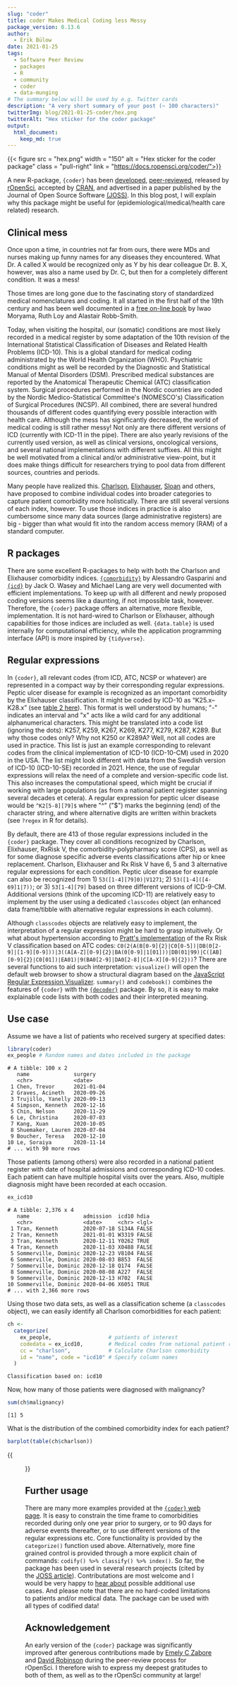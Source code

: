 ```yaml
---
slug: "coder"
title: coder Makes Medical Coding less Messy
package_version: 0.13.6
author:
  - Erik Bülow
date: 2021-01-25
tags:
  - Software Peer Review
  - packages
  - R
  - community
  - coder
  - data-munging
# The summary below will be used by e.g. Twitter cards
description: "A very short summary of your post (~ 100 characters)"
twitterImg: blog/2021-01-25-coder/hex.png
twitterAlt: "Hex sticker for the coder package"
output: 
  html_document:
    keep_md: true
---
```




<!--html_preserve-->
{{< figure src = "hex.png" width = "150" alt = "Hex sticker for the coder package" class = "pull-right" link = "https://docs.ropensci.org/coder/">}}
<!--/html_preserve-->


A new R-package, `{coder}` has been [developed](https://github.com/ropensci/coder), [peer-reviewed](https://github.com/openjournals/joss-reviews/issues/2916), released by [rOpenSci](https://docs.ropensci.org/coder/), accepted by [CRAN](https://cran.r-project.org/package=coder), and advertised in a paper published by the Journal of Open Source Software [(JOSS)](https://joss.theoj.org/papers/10.21105/joss.02916). In this blog post, I will explain why this package might be useful for (epidemiological/medical/health care related) research.   


## Clinical mess

Once upon a time, in countries not far from ours, there were MDs and nurses making up funny names for any diseases they encountered. What Dr. A called X would be recognized only as Y by his dear colleague Dr. B. X, however, was also a name used by Dr. C, but then for a completely different condition. It was a mess!

Those times are long gone due to the fascinating story of standardized medical nomenclatures and coding. It all started in the first half of the 19th century and has been well documented in a [free on-line book](https://www.cdc.gov/nchs/data/misc/classification_diseases2011.pdf) by Iwao Moryama, Ruth Loy and Alastair Robb-Smith.

Today, when visiting the hospital, our (somatic) conditions are most likely recorded in a medical register by some adaptation of the 10th revision of the International Statistical Classification of Diseases and Related Health Problems (ICD-10). This is a global standard for medical coding administrated by the World Health Organization (WHO). Psychiatric conditions might as well be recorded by the Diagnostic and Statistical Manual of Mental Disorders (DSM). Prescribed medical substances are reported by the Anatomical Therapeutic Chemical (ATC) classification system. Surgical procedures performed in the Nordic countries are coded by the Nordic Medico-Statistical Committee's (NOMESCO's) Classification of Surgical Procedures (NCSP). All combined, there are several hundred thousands of different codes quantifying every possible interaction with health care. Although the mess has significantly decreased, the world of medical coding is still rather messy! Not only are there different versions of ICD (currently with ICD-11 in the pipe). There are also yearly revisions of the currently used version, as well as clinical versions, oncological versions, and several national implementations with different suffixes. All this might be well motivated from a clinical and/or administrative view-point, but it does make things difficult for researchers trying to pool data from different sources, countries and periods. 

Many people have realized this. [Charlson](https://pubmed.ncbi.nlm.nih.gov/3558716/), [Elixhauser](https://pubmed.ncbi.nlm.nih.gov/9431328/), [Sloan](https://pubmed.ncbi.nlm.nih.gov/12773842/) and others, have proposed to combine individual codes into broader categories to capture patient comorbidity more holistically. There are still several versions of each index, however. To use those indices in practice is also cumbersome since many data sources (large administrative registers) are big - bigger than what would fit into the random access memory (RAM) of a standard computer.



## R packages

There are some excellent R-packages to help with both the Charlson and Elixhauser comorbidity indices. [`{comorbidity}`](https://ellessenne.github.io/comorbidity/) by Alessandro Gasparini and [`{icd}`](https://jackwasey.github.io/icd/) by Jack O. Wasey and Michael Lang are very well documented with efficient implementations. To keep up with all different and newly proposed coding versions seems like a daunting, if not impossible task, however. Therefore, the `{coder}` package offers an alternative, more flexible, implementation. It is not hard-wired to Charlson or Elixhauser, although capabilities for those indices are included as well. `{data.table}` is used internally for computational efficiency, while the application programming interface (API) is more inspired by `{tidyverse}`. 



## Regular expressions

In `{coder}`, all relevant codes (from ICD, ATC, NCSP or whatever) are represented in a compact way by their corresponding regular expressions. Peptic ulcer disease for example is recognized as an important comorbidity by the Elixhauser classification. It might be coded by ICD-10 as “K25.x–K28.x” (see [table 2 here](https://journals.lww.com/lww-medicalcare/Abstract/2005/11000/Coding_Algorithms_for_Defining_Comorbidities_in.10.aspx)). This format is well understood by humans; "-" indicates an interval and "x" acts like a wild card for any additional alphanumerical characters. This might be translated into a code list (ignoring the dots): K257, K259, K267, K269, K277, K279, K287, K289. But why those codes only? Why not K250 or K289A? Well, not all codes are used in practice. This list is just an example corresponding to relevant codes from the clinical implementation of ICD-10 (ICD-10-CM) used in 2020 in the USA. The list might look different with data from the Swedish version of ICD-10 (ICD-10-SE) recorded in 2021. Hence, the use of regular expressions will relax the need of a complete and version-specific code list. This also increases the computational speed, which might be crucial if working with large populations (as from a national patient register spanning several decades et cetera). A regular expression for peptic ulcer disease would be `^K2[5-8][79]$` where "^" ("$") marks the beginning (end) of the character string, and where alternative digits are written within brackets (see `?regex` in R for details). 

By default, there are 413 of those regular expressions included in the `{coder}` package. They cover all conditions recognized by Charlson, Elixhauser, RxRisk V, the comorbidity-polypharmacy score (CPS), as well as for some diagnose specific adverse events classifications after hip or knee replacement. Charlson, Elixhauser and Rx Risk V have 6, 5 and 3 alternative regular expressions for each condition. Peptic ulcer disease for example can also be recognized from 1) `53([1-4][79]0)|V1271`; 2) `53([1-4]([4-69]1|7))`; or 3) `53[1-4][79]` based on three different versions of ICD-9-CM. Additional versions (think of the upcoming ICD-11) are relatively easy to implement by the user using a dedicated `classcodes` object (an enhanced data frame/tibble with alternative regular expressions in each column).

Although `classcodes` objects are relatively easy to implement, the interpretation of a regular expression might be hard to grasp intuitively. Or what about hypertension according to [Pratt's implementation](https://bmjopen.bmj.com/content/8/4/e021122) of the Rx Risk V classification based on ATC codes: `C0(2(A(B[0-9]{2}|C0[0-5])|DB(0[2-9]|[1-9][0-9]))|3((A[A-Z][0-9]{2}|BA(0[0-9]|1[01]))|DB(01|99)|C([AB][0-9]{2}|C0[01])|EA01)|9(BA0[2-9]|DA0[2-8]|C[A-X][0-9]{2}))`? There are several functions to aid such interpretation: `visualize()` will open the default web browser to show a structural diagram based on the [JavaScript Regular Expression Visualizer](https://jex.im/regulex). `summary()` and `codebook()` combines the features of `{coder}` with the [`{decoder}`](https://cran.r-project.org/package=decoder) package. By so, it is easy to make explainable code lists with both codes and their interpreted meaning.


## Use case

Assume we have a list of patients who received surgery at specified dates:

```r 
library(coder)
ex_people # Random names and dates included in the package
```

```
# A tibble: 100 x 2
   name              surgery   
   <chr>             <date>    
 1 Chen, Trevor      2021-01-04
 2 Graves, Acineth   2020-09-26
 3 Trujillo, Yanelly 2020-09-13
 4 Simpson, Kenneth  2020-12-16
 5 Chin, Nelson      2020-11-29
 6 Le, Christina     2020-07-03
 7 Kang, Xuan        2020-10-05
 8 Shuemaker, Lauren 2020-07-04
 9 Boucher, Teresa   2020-12-10
10 Le, Soraiya       2020-11-14
# ... with 90 more rows
```

Those patients (among others) were also recorded in a national patient register with date of hospital admissions and corresponding ICD-10 codes. Each patient can have multiple hospital visits over the years. Also, multiple diagnosis might have been recorded at each occasion.

```r 
ex_icd10
```

```
# A tibble: 2,376 x 4
   name                 admission  icd10 hdia 
   <chr>                <date>     <chr> <lgl>
 1 Tran, Kenneth        2020-07-18 S134A FALSE
 2 Tran, Kenneth        2021-01-01 W3319 FALSE
 3 Tran, Kenneth        2020-12-11 Y0262 TRUE 
 4 Tran, Kenneth        2020-11-03 X0488 FALSE
 5 Sommerville, Dominic 2020-12-23 V8104 FALSE
 6 Sommerville, Dominic 2020-08-03 B853  FALSE
 7 Sommerville, Dominic 2020-12-18 Q174  FALSE
 8 Sommerville, Dominic 2020-08-08 A227  FALSE
 9 Sommerville, Dominic 2020-12-13 H702  FALSE
10 Sommerville, Dominic 2020-04-06 X6051 TRUE 
# ... with 2,366 more rows
```

Using those two data sets, as well as a classification scheme (a `classcodes` object), we can easily identify all Charlson comorbidities for each patient:

```r 
ch <- 
  categorize(
    ex_people,                  # patients of interest 
    codedata = ex_icd10,        # Medical codes from national patient register
    cc = "charlson",            # Calculate Charlson comorbidity
    id = "name", code = "icd10" # Specify column names
  )
```

```
Classification based on: icd10
```

Now, how many of those patients were diagnosed with malignancy?

```r 
sum(ch$malignancy)
```

```
[1] 5
```

What is the distribution of the combined comorbidity index for each patient?

```r 
barplot(table(ch$charlson))
```
{{<figure src="unnamed-chunk-5-1.png" >}}

## Further usage

There are many more examples provided at the [`{coder}`  web page](https://docs.ropensci.org/coder/). It is easy to constrain the time frame to comorbidities recorded during only one year prior to surgery, or to 90 days for adverse events thereafter, or to use different versions of the regular expressions etc. Core functionality is provided by the `categorize()` function used above. Alternatively, more fine grained control is provided through a more explicit chain of commands: `codify() %>% classify() %>% index()`. So far, the package has been used in several research projects (cited by the [JOSS article](https://joss.theoj.org/papers/10.21105/joss.02916)). Contributations are most welcome and I would be very happy to [hear about](https://github.com/ropensci/coder/issues) possible additional use cases. And please note that there are no hard-coded limitations to patients and/or medical data. The package can be used with all types of codified data!


## Acknowledgement

An early version of the `{coder}` package was significantly improved after generous contributions made by [Emely C Zabore](https://github.com/zabore) and [David Robinson](/author/david-robinson/) during the peer-review process for rOpenSci. I therefore wish to express my deepest gratitudes to both of them, as well as to the rOpenSci community at large!
